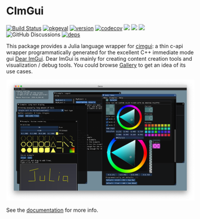 # CImGui

[![Build Status](https://github.com/JuliaImGui/CImGui.jl/workflows/CI/badge.svg)](https://github.com/JuliaImGui/CImGui.jl/actions/workflows/ci.yml)
[![pkgeval](https://juliahub.com/docs/CImGui/pkgeval.svg)](https://juliahub.com/ui/Packages/CImGui/HqG2H)
[![version](https://juliahub.com/docs/General/CImGui/stable/version.svg)](https://juliahub.com/ui/Packages/General/CImGui)
[![codecov](https://codecov.io/gh/JuliaImGui/CImGui.jl/graph/badge.svg?token=KLCkl2pB7N)](https://codecov.io/gh/JuliaImGui/CImGui.jl)
[![](https://img.shields.io/badge/design%20principle-KISS-orange)](https://en.wikipedia.org/wiki/KISS_principle)
[![](https://img.shields.io/badge/docs-stable-blue.svg)](https://JuliaImGui.github.io/CImGui.jl/stable)
[![](https://img.shields.io/badge/docs-dev-blue.svg)](https://JuliaImGui.github.io/CImGui.jl/dev)
![GitHub Discussions](https://img.shields.io/github/discussions/JuliaImGui/CImGui.jl)
[![deps](https://juliahub.com/docs/CImGui/deps.svg)](https://juliahub.com/ui/Packages/CImGui/HqG2H?t=2)

This package provides a Julia language wrapper for
[cimgui](https://github.com/cimgui/cimgui): a thin c-api wrapper
programmatically generated for the excellent C++ immediate mode gui [Dear
ImGui](https://github.com/ocornut/imgui). Dear ImGui is mainly for creating
content creation tools and visualization / debug tools. You could browse
[Gallery](https://github.com/ocornut/imgui/issues/2265) to get an idea of its
use cases.

![demo](demo/demo.png)

See the [documentation](https://juliaimgui.github.io/CImGui.jl/stable) for more info.
